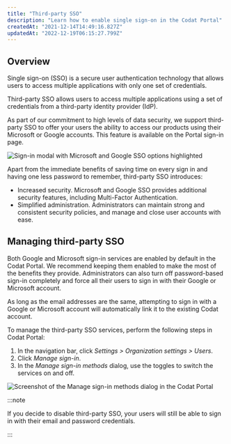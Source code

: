 ```yaml
---
title: "Third-party SSO"
description: "Learn how to enable single sign-on in the Codat Portal"
createdAt: "2021-12-14T14:49:16.827Z"
updatedAt: "2022-12-19T06:15:27.799Z"
---
```


## Overview

Single sign-on (SSO) is a secure user authentication technology that allows users to access multiple applications with only one set of credentials.

Third-party SSO allows users to access multiple applications using a set of credentials from a third-party identity provider (IdP).

As part of our commitment to high levels of data security, we support third-party SSO to offer your users the ability to access our products using their Microsoft or Google accounts. This feature is available on the Portal sign-in page.

<img
  src="/img/old/5840031-Screenshot_2021-12-14_143545.png"
  alt="Sign-in modal with Microsoft and Google SSO options highlighted"
/>

Apart from the immediate benefits of saving time on every sign in and having one less password to remember, third-party SSO introduces:

- Increased security. Microsoft and Google SSO provides additional security features, including Multi-Factor Authentication.
- Simplified administration. Administrators can maintain strong and consistent security policies, and manage and close user accounts with ease.

## Managing third-party SSO

Both Google and Microsoft sign-in services are enabled by default in the Codat Portal. We recommend keeping them enabled to make the most of the benefits they provide. Administrators can also turn off password-based sign-in completely and force all their users to sign in with their Google or Microsoft account.

As long as the email addresses are the same, attempting to sign in with a Google or Microsoft account will automatically link it to the existing Codat account.

To manage the third-party SSO services, perform the following steps in Codat Portal:

1. In the navigation bar, click _Settings > Organization settings > Users_.
2. Click _Manage sign-in_.
3. In the _Manage sign-in methods_ dialog, use the toggles to switch the services on and off.

<img
  src="/img/old/87dca5c-manage.png"
  alt="Screenshot of the Manage sign-in methods dialog in the Codat Portal"
/>

:::note

If you decide to disable third-party SSO, your users will still be able to sign in with their email and password credentials.

:::